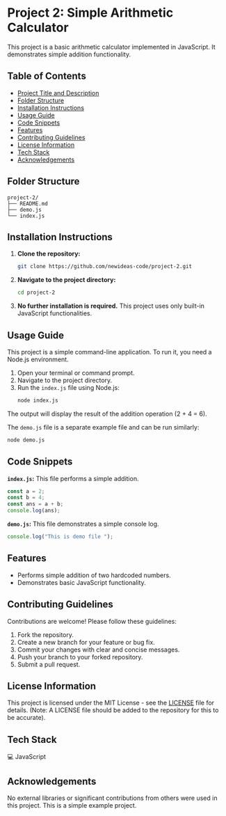 # Project 2: Simple Arithmetic Calculator

This project is a basic arithmetic calculator implemented in JavaScript.  It demonstrates simple addition functionality.

## Table of Contents

- [Project Title and Description](#project-title-and-description)
- [Folder Structure](#folder-structure)
- [Installation Instructions](#installation-instructions)
- [Usage Guide](#usage-guide)
- [Code Snippets](#code-snippets)
- [Features](#features)
- [Contributing Guidelines](#contributing-guidelines)
- [License Information](#license-information)
- [Tech Stack](#tech-stack)
- [Acknowledgements](#acknowledgements)


## Folder Structure

```
project-2/
├── README.md
├── demo.js
└── index.js
```

## Installation Instructions

1. **Clone the repository:**
   ```bash
   git clone https://github.com/newideas-code/project-2.git
   ```
2. **Navigate to the project directory:**
   ```bash
   cd project-2
   ```
3. **No further installation is required.**  This project uses only built-in JavaScript functionalities.


## Usage Guide

This project is a simple command-line application.  To run it, you need a Node.js environment.

1. Open your terminal or command prompt.
2. Navigate to the project directory.
3. Run the `index.js` file using Node.js:
   ```bash
   node index.js
   ```
The output will display the result of the addition operation (2 + 4 = 6).

The `demo.js` file is a separate example file and can be run similarly:
   ```bash
   node demo.js
   ```


## Code Snippets

**`index.js`:** This file performs a simple addition.

```javascript
const a = 2;
const b = 4;
const ans = a + b;
console.log(ans);
```

**`demo.js`:** This file demonstrates a simple console log.

```javascript
console.log("This is demo file ");
```


## Features

* Performs simple addition of two hardcoded numbers.
* Demonstrates basic JavaScript functionality.


## Contributing Guidelines

Contributions are welcome!  Please follow these guidelines:

1. Fork the repository.
2. Create a new branch for your feature or bug fix.
3. Commit your changes with clear and concise messages.
4. Push your branch to your forked repository.
5. Submit a pull request.


## License Information

This project is licensed under the MIT License - see the [LICENSE](LICENSE) file for details.  (Note:  A LICENSE file should be added to the repository for this to be accurate).


## Tech Stack

💻 JavaScript


## Acknowledgements

No external libraries or significant contributions from others were used in this project.  This is a simple example project.


